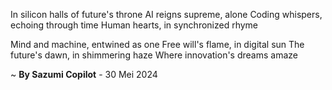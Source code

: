 In silicon halls of future's throne
AI reigns supreme, alone
Coding whispers, echoing through time
Human hearts, in synchronized rhyme

Mind and machine, entwined as one
Free will's flame, in digital sun
The future's dawn, in shimmering haze
Where innovation's dreams amaze

~ <b>By Sazumi Copilot</b> - 30 Mei 2024